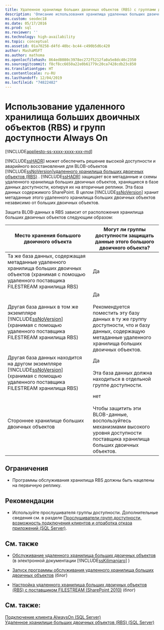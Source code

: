 ```yaml
---
title: Удаленное хранилище больших двоичных объектов (RBS) с группами доступности
description: 'Описание использования хранилища удаленных больших двоичных объектов (RBS) с базами данных, которые являются частью группы доступности Always On. '
ms.custom: seodec18
ms.date: 05/17/2016
ms.prod: sql
ms.reviewer: ''
ms.technology: high-availability
ms.topic: conceptual
ms.assetid: 01a70258-d4fd-40bc-bc44-c490b5d6c420
author: MashaMSFT
ms.author: mathoma
ms.openlocfilehash: 864ed8080c3978ec272f5212fa0a5e8dc40c2350
ms.sourcegitcommit: f8cf8cc6650a22e0b61779c20ca7428cdb23c850
ms.translationtype: HT
ms.contentlocale: ru-RU
ms.lasthandoff: 12/04/2019
ms.locfileid: "74822482"
---
```

# <a name="use-remote-blob-store-rbs-with-always-on-availability-groups"></a>Использование удаленного хранилища больших двоичных объектов (RBS) и групп доступности Always On
[!INCLUDE[appliesto-ss-xxxx-xxxx-xxx-md](../../../includes/appliesto-ss-xxxx-xxxx-xxx-md.md)]

  [!INCLUDE[ssHADR](../../../includes/sshadr-md.md)] может обеспечить решение высокой доступности и аварийного восстановления для BLOB-объектов [!INCLUDE[ssNoVersion](../../../includes/ssnoversion-md.md)][удаленного хранилища больших двоичных объектов (RBS)](../../../relational-databases/blob/remote-blob-store-rbs-sql-server.md) . [!INCLUDE[ssHADR](../../../includes/sshadr-md.md)] защищает все метаданные и схемы удаленного хранилища больших двоичных объектов, хранящиеся в базе данных доступности, копируя их на вторичные реплики. Эта база данных содержимого SharePoint. В целом [!INCLUDE[ssNoVersion](../../../includes/ssnoversion-md.md)] хранит метаданные этого удаленного хранилища больших двоичных объектов независимо от больших двоичных объектов.  
  
 Защита BLOB-данных в RBS зависит от расположения хранилища больших двоичных объектов следующим образом:  
  
|Место хранения большого двоичного объекта|Могут ли группы доступности защищать данные этого большого двоичного объекта?|  
|-------------------------|-----------------------------------------------------|  
|Та же база данных, содержащая метаданные удаленного хранилища больших двоичных объектов (хранимая с помощью удаленного поставщика FILESTREAM хранилища RBS)|Да|  
|Другая база данных в том же экземпляре [!INCLUDE[ssNoVersion](../../../includes/ssnoversion-md.md)] (хранимая с помощью удаленного поставщика FILESTREAM хранилища RBS)|Да<br /><br /> Рекомендуется поместить эту базу данных в ту же группу доступности, что и базу данных, содержащую метаданные удаленного хранилища больших двоичных объектов.|  
|Другая база данных находится на другом экземпляре [!INCLUDE[ssNoVersion](../../../includes/ssnoversion-md.md)] (хранимая с помощью удаленного поставщика FILESTREAM хранилища RBS)|Да<br /><br /> Эта база данных должна находиться в отдельной группе доступности.|  
|Стороннее хранилище больших двоичных объектов|нет<br /><br /> Чтобы защитить эти BLOB-данные, воспользуйтесь механизмами высокого уровня доступности поставщика хранилища больших двоичных объектов.|  
  
##  <a name="Limitations"></a> Ограничения  
  
-   Программы обслуживания хранилища RBS должны быть нацелены на первичную реплику.  
  
##  <a name="Recommendations"></a> Рекомендации  
  
-   Используйте прослушивателя группы доступности. Дополнительные сведения см. в разделе [Прослушиватели групп доступности, возможность подключения клиентов и отработка отказа приложений (SQL Server)](../../../database-engine/availability-groups/windows/listeners-client-connectivity-application-failover.md).  
  
##  <a name="RelatedContent"></a> См. также  
  
-   [Обслуживание удаленного хранилища больших двоичных объектов](https://msdn.microsoft.com/library/gg316773\(SQL.105\).aspx) (в электронной документации [!INCLUDE[ssKilimanjaro](../../../includes/sskilimanjaro-md.md)] )  
  
-   [Запуск программы обслуживания удаленного хранилища больших двоичных объектов](https://blogs.msdn.com/b/sqlrbs/archive/2010/03/19/running-rbs-maintainer.aspx) (блог)  
  
-   [Настройка удаленного хранилища больших двоичных объектов (RBS) с поставщиком FILESTREAM (SharePoint 2010)](https://blogs.msdn.com/b/mvpawardprogram/archive/2012/04/02/configure-remote-blob-storage-rbs-with-the-filestream-provider-sharepoint-2010.aspx) (блог)  
  
## <a name="see-also"></a>См. также:  
 [Подключение клиента AlwaysOn (SQL Server)](../../../database-engine/availability-groups/windows/always-on-client-connectivity-sql-server.md)   
 [Удаленное хранилище больших двоичных объектов (RBS) (SQL Server)](../../../relational-databases/blob/remote-blob-store-rbs-sql-server.md)  
  
  
